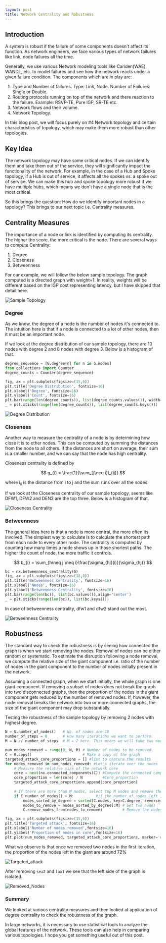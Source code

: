 ```yaml
---
layout: post
title: Network Centrality and Robustness
---
```

## Introduction
A system is robust if the failure of some components doesn't affect its function. As network engineers, we face various types of network
failures like link, node failures all the time. 

Generally, we use various Network modeling tools like Cariden(WAE), WANDL, etc. to model failures and see how the network reacts
under a given failure condition. The components which are in play are:

1. Type and Number of failures. Type: Link, Node. Number of Failures: Single or Double.
2. Routing protocols running on top of the network and there reaction to the failure. Example: RSVP-TE, Pure IGP, SR-TE etc.
3. Network flows and their volume.
4. Network Topology. 

In this blog post, we will focus purely on #4 Network topology and certain characteristics of topology, which may make them more 
robust than other topologies.

## Key Idea
The network topology may have some critical nodes. If we can identify them and take them out of the service, they will significantly 
impact the functionality of the network. For example, in the case of a Hub and Spoke topology, if a Hub is out of service, it affects
all the spokes vs. a spoke out of service. We can make this hub and spoke topology more robust if we have multiple hubs, which means
we don't have a single node that is the most critical.

So this brings the question: How do we identify important nodes in a topology? This brings to our next topic i.e. Centrality measures.

## Centrality Measures

The importance of a node or link is identified by computing its centrality. The higher the score, the more critical is the node. There 
are several ways to compute Centrality:

1) Degree
2) Closeness
3) Betweenness

For our example, we will follow the below sample topology. The graph computed is a directed graph with weight=1. In reality,
weights will be different based on the IGP cost representing latency, but I have skipped that detail here.

![Sample Topology](/images/post7/backbone_topo.png "Topology")


### Degree
As we know, the degree of a node is the number of nodes it's connected to. The intuition here is that if a node is connected to a lot of 
other nodes, then it must be an important node.

If we look at the degree distribution of our sample topology, there are 10 nodes with degree 2 and 8 nodes with degree 3. Below is a 
histogram of that.

```python
degree_sequence = [G.degree(n) for n in G.nodes]
from collections import Counter
degree_counts = Counter(degree_sequence)

fig, ax = plt.subplots(figsize=(15,6))
plt.title('Degree Distribution', fontsize=16)
plt.xlabel('Degree', fontsize=16)
plt.ylabel('Count', fontsize=16)
plt.bar(range(len(degree_counts)), list(degree_counts.values()), width=.5,align='center',)
_ = plt.xticks(range(len(degree_counts)), list(degree_counts.keys()))
```

![Degree Distribution](/images/post7/degree_distribution.png "Degree Distribution")



### Closeness
Another way to measure the centrality of a node is by determining how close it is to other nodes. This can be computed by summing the 
distances from the node to all others. If the distances are short on average, their sum is a smaller number, and we can say that
the node has high centrality.

Closeness centrality is defined by 

$$
g_{i} = \frac{1}{\sum_{j\neq i}l_{ij}}
$$

where $l_{ij}$ is the distance from i to j and the sum runs over all the nodes.

If we look at the Closeness centrality of our sample topology, seems like DFW1, DFW2 and DEN2 are the top three. Below is a 
histogram of that.


![Closeness Centrality](/images/post7/closeness_centrality.png "Closeness Centrality")


### Betweenness
The general idea here is that a node is more central, the more often its involved. The simplest way to calculate is to calculate 
the shortest path from each node to every other node. The centrality is computed by counting how many times a node shows up in
those shortest paths. The higher the count of node, the more traffic it controls.

$$
b_{i} = \sum_{h\neq j \neq i}\frac{\sigma_{hj}(i)}{\sigma_{hj}}
$$

```python
bc = nx.betweenness_centrality(G)
fig, ax = plt.subplots(figsize=(18,8))
plt.title('Betweenness Centrality', fontsize=16)
plt.xlabel('Nodes', fontsize=16)
plt.ylabel('Betweenness Centrality', fontsize=16)
plt.bar(range(len(bc)), list(bc.values()),align='center')
_ = plt.xticks(range(len(bc)), list(bc.keys()))
```

In case of betweenness centrality, dfw1 and dfw2 stand out the most.

![Betweenness Centrality](/images/post7/betweenness_centrality.png "Betweenness Centrality")

## Robustness
The standard way to check the robustness is by seeing how connected the graph is when we start removing the nodes. Removal of nodes
can be either random or systematic. To estimate the disruption following a node removal, we compute the relative
size of the giant component i.e. ratio of the number of nodes in the giant component to the number of nodes initially present in the network.

Assuming a connected graph, when we start initially, the whole graph is one giant component. If removing a subset of nodes does
not break the graph into two disconnected graphs, then the proportion of the nodes in the giant component gets reduced by the number of removed nodes. 
If, however, the node removal breaks the network into two or more connected graphs, the size of the giant
component may drop substantially. 

Testing the robustness of the sample topology by removing 2 nodes with highest degree.


```python
N = G.number_of_nodes()   # No. of nodes are 18
number_of_steps = 8       # How many iterations we want to perform.
M = N // number_of_steps  # M = 2 here. This means we will take two nodes at a time.

num_nodes_removed = range(0, N, M) # Number of nodes to be removed. 
C = G.copy()                       # Make a copy of the graph
targeted_attack_core_proportions = [] #list to capture the results
for nodes_removed in num_nodes_removed: #Let's iterate over the nodes
    # Measure the relative size of the network core
    core = next(nx.connected_components(C)) #Compute the connected component
    core_proportion = len(core) / N         #Core_proportion 
    targeted_attack_core_proportions.append(core_proportion)
    
    # If there are more than M nodes, select top M nodes and remove them
    if C.number_of_nodes() > M:          #if the number of nodes left is greater than 2
        nodes_sorted_by_degree = sorted(C.nodes, key=C.degree, reverse=True) #Get the highest degree nodes
        nodes_to_remove = nodes_sorted_by_degree[:M] # Get two nodes
        C.remove_nodes_from(nodes_to_remove)         # Remove the nodes

fig, ax = plt.subplots(figsize=(15,6))
plt.title('Targeted attack', fontsize=16)
plt.xlabel('Number of nodes removed',fontsize=16)
plt.ylabel('Proportion of nodes in core',fontsize=16)
plt.plot(num_nodes_removed, targeted_attack_core_proportions, marker='o')
```

What we observe is that once we removed two nodes in the first iteration, the proportion of the nodes left in the giant are around 72%

![Targeted_attack](/images/post7/targeted_attack.png "Targeted Attack")


After removing `sea2` and `lax1` we see that the left side of the graph is isolated.

![Removed_Nodes](/images/post7/removed_nodes.png "Removed Nodes")


### Summary 
We looked at various centrality measures and then looked at application of degree centrality to check the robustness of the graph.

In large networks, it is necessary to use statistical tools to analyze the global features of the network. These tools can also help
in comparing various topologies. I hope you get something useful out of this post.
